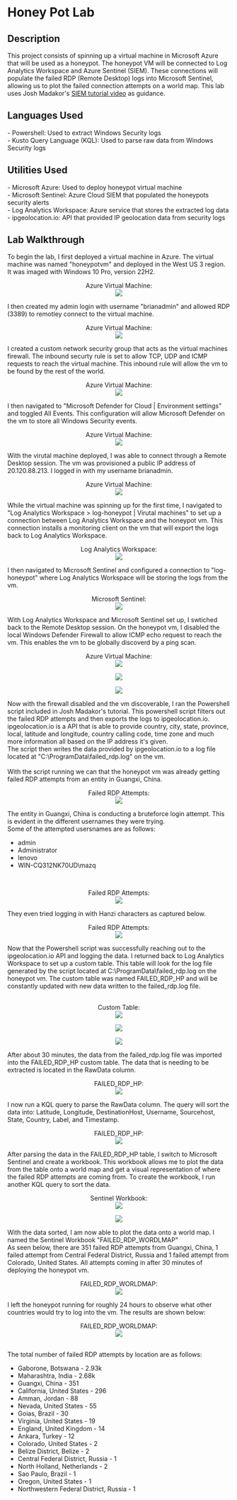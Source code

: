 <h1>Honey Pot Lab</h1>

<h2>Description</h2>
This project consists of spinning up a virtual machine in Microsoft Azure that will be used as a honeypot. The honeypot VM will be connected to Log Analytics Workspace and Azure Sentinel (SIEM). These connections will populate the failed RDP (Remote Desktop) logs into Microsoft Sentinel, allowing us to plot the failed connection attempts on a world map. This lab uses Josh Madakor's <a href=https://youtu.be/RoZeVbbZ0o0">SIEM tutorial video</a> as guidance.
<br/>

<h2>Languages Used</h2>
- Powershell: Used to extract Windows Security logs</br>  
- Kusto Query Language (KQL): Used to parse raw data from Windows Security logs</br>

<h2>Utilities Used</h2>
- Microsoft Azure: Used to deploy honeypot virtual machine</br>
- Microsoft Sentinel: Azure Cloud SIEM that populated the honeypots security alerts</br>
- Log Analytics Workspace: Azure service that stores the extracted log data</br>
- ipgeolocation.io: API that provided IP geolocation data from security logs</br>

<h2>Lab Walkthrough</h2>

To begin the lab, I first deployed a virtual machine in Azure. The virtual machine was named "honeypotvm" and deployed in the West US 3 region. It was imaged with 
Windows 10 Pro, version 22H2.
</br>

<p align="center">
Azure Virtual Machine: <br/>
<img src="https://i.imgur.com/fRF2hfr.png" 
  </p>
</br>

I then created my admin login with username "brianadmin" and allowed RDP (3389) to remotley connect to the virtual machine.
</br>

<p align="center">
Azure Virtual Machine: <br/>
<img src="https://i.imgur.com/2kUeMs3.png"
  </p>
</br>

I created a custom network security group that acts as the virtual machines firewall. The inbound securty rule is set to allow TCP, UDP and ICMP requests to reach the virtual machine. This inbound rule will allow the vm to be found by the rest of the world.
</br>
<p align="center">
Azure Virtual Machine: <br/>
<img src="https://i.imgur.com/aWEysC0.png"
  </p>
</br>

I then navigated to "Microsoft Defender for Cloud | Environment settings" and toggled All Events. This configuration will allow Microsoft Defender on the vm to store all Windows Security events.
</br>
<p align="center">
Azure Virtual Machine: <br/>
<img src="https://i.imgur.com/cJcQpYL.png"
  </p>
</br>

With the virutal machine deployed, I was able to connect through a Remote Desktop session. The vm was provisioned a public IP address of 20.120.88.213. I logged in with my username brianadmin. 
</br>
<p align="center">
Azure Virtual Machine: <br/>
<img src="https://i.imgur.com/o8sRVCC.png"
  </p>
</br>

While the virtual machine was spinning up for the first time, I navigated to "Log Analytics Workspace > log-honeypot | Virutal machines" to set up a connection between Log Analytics Workspace and the honeypot vm. This connection installs a monitoring client on the vm that will export the logs back to Log Analytics Workspace. 
</br>
<p align="center">
Log Analytics Workspace: <br/>
<img src="https://i.imgur.com/n1fQGH2.png"
  </p>
</br>

I then navigated to Microsoft Sentinel and configured a connection to "log-honeypot" where Log Analytics Workspace will be storing the logs from the vm. 
</br>
<p align="center">
Microsoft Sentinel: <br/>
<img src="https://i.imgur.com/aDHmQfh.png"
  </p>
</br>

With Log Analytics Workspace and Microsoft Sentinel set up, I swtiched back to the Remote Desktop session. On the honeypot vm, I disabled the local Windows Defender Firewall to allow ICMP echo request to reach the vm. This enables the vm to be globally discoverd by a ping scan. 
</br>
<p align="center">
Azure Virtual Machine: <br/>
<img src="https://i.imgur.com/72Ce4OP.png"
  </p>
  <p align="center">
<img src="https://i.imgur.com/BxSdwEt.png"
  </p>
     <p align="center">
<img src="https://i.imgur.com/AKIAK2w.png"
  </p>
</br>

Now with the firewall disabled and the vm discoverable, I ran the Powershell script included in Josh Madakor's tutorial. This powershell script filters out the failed RDP attempts and then exports the logs to ipgeolocation.io. ipgeolocation.io is a API that is able to provide country, city, state, province, local, latitude and longitude, country calling code, time zone and much more information all based on the IP address it's given. </br>
The script then writes the data provided by ipgeolocation.io to a log file located at "C:\ProgramData\failed_rdp.log" on the vm. </br>
</br>
With the script running we can that the honeypot vm was already getting failed RDP attempts from an entity in Guangxi, China.
</br>
<p align="center">
Failed RDP Attempts: <br/>
<img src="https://i.imgur.com/et5Dadr.png"
  </p>
</br>

The entity in Guangxi, China is conducting a bruteforce login attempt. This is evident in the different usernames they were trying.</br>
Some of the attempted usersnames are as follows:</br>
- admin</br>
- Administrator</br>
- lenovo</br>
- WIN-CQ312NK70UD\mazq</br>
</br>
<p align="center">
Failed RDP Attempts: <br/>
<img src="https://i.imgur.com/jLK7JjC.png"
  </p>
</br>

They even tried logging in with Hanzi characters as captured below. 
</br>
<p align="center">
Failed RDP Attempts: <br/>
<img src="https://i.imgur.com/0xmFXTP.png"
  </p>
</br>

Now that the Powershell script was successfully reaching out to the ipgeolocation.io API and logging the data. I returned back to Log Analytics Workspace to set up a custom table. This table will look for the log file generated by the script located at C:\ProgramData\failed_rdp.log on the honeypot vm. The custom table was named FAILED_RDP_HP and will be constantly updated with new data written to the failed_rdp.log file. </br>
</br>
<p align="center">
Custom Table: <br/>
<img src="https://i.imgur.com/998CXj5.png"
  </p>
  <p align="center">
<img src="https://i.imgur.com/2dUWFrA.png"
  </p>
    <p align="center">
<img src="https://i.imgur.com/byTghRd.png"
  </p>
  
</br>

After about 30 minutes, the data from the failed_rdp.log file was imported into the FAILED_RDP_HP custom table. The data that is needing to be extracted is located in the RawData column. 
</br>
<p align="center">
FAILED_RDP_HP: <br/>
<img src="https://i.imgur.com/eVz5li2.png"
  </p>
</br>

I now run a KQL query to parse the RawData column. The query will sort the data into: Latitude, Longitude, DestinationHost, Username, Sourcehost, State, Country, Label, and Timestamp. 
</br>
<p align="center">
FAILED_RDP_HP: <br/>
<img src="https://i.imgur.com/FETkygR.png"
  </p>
</br>

After parsing the data in the FAILED_RDP_HP table, I switch to Microsoft Sentinel and create a workbook. This workbook allows me to plot the data from the table onto a world map and get a visual representation of where the failed RDP attempts are coming from. To create the workbook, I run another KQL query to sort the data. 
</br>
<p align="center">
Sentinel Workbook: <br/>
<img src="https://i.imgur.com/dYtNb5Z.png"
  </p>
  <p align="center">
<img src="https://i.imgur.com/cYKLkpN.png"
  </p>
</br>

With the data sorted, I am now able to plot the data onto a world map. I named the Sentinel Workbook "FAILED_RDP_WORDLMAP"</br>
As seen below, there are 351 failed RDP attempts from Guangxi, China, 1 failed attempt from Central Federal District, Russia and 1 failed attempt from Colorado, United States. All attempts coming in after 30 minutes of deploying the honeypot vm.
</br>
<p align="center">
FAILED_RDP_WORLDMAP: <br/>
<img src="https://i.imgur.com/csRiQQD.png"
  </p>
</br>

I left the honeypot running for roughly 24 hours to observe what other countries would try to log into the vm. The results are shown below:
</br>
<p align="center">
FAILED_RDP_WORLDMAP: <br/>
<img src="https://i.imgur.com/57xvR5u.png"
  </p>
  
</br>
</br>

The total number of failed RDP attempts by location are as follows:</br>
- Gaborone, Botswana - 2.93k </br>
- Maharashtra, India - 2.68k </br>
- Guangxi, China - 351 </br>
- California, United States - 296 </br>
- Amman, Jordan - 88 </br>
- Nevada, United States - 55 </br>
- Goias, Brazil - 30 </br>
- Virginia, United States - 19 </br>
- England, United Kingdom - 14 </br>
- Ankara, Turkey - 12 </br>
- Colorado, United States - 2 </br>
- Belize District, Belize - 2 </br>
- Central Federal District, Russia - 1 </br>
- North Holland, Netherlands - 2 </br>
- Sao Paulo, Brazil - 1 </br>
- Oregon, United States - 1 </br>
- Northwestern Federal District, Russia - 1 </br>
